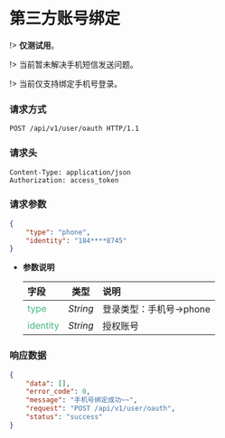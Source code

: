 # 第三方账号绑定

!> **仅测试用**。

!> 当前暂未解决手机短信发送问题。

!> 当前仅支持绑定手机号登录。

### 请求方式

```http
POST /api/v1/user/oauth HTTP/1.1
```

### 请求头

```http
Content-Type: application/json
Authorization: access_token
```

### 请求参数

```json
{
    "type": "phone",
    "identity": "184****8745"
}
```

- **参数说明**

    |**字段**|**类型**|**说明**|
    |:-------|:-----:|:-------|
    |<div style="color:#42b983;">type</div>   |*String* |登录类型：手机号->phone|
    |<div style="color:#42b983;">identity</div>|*String* |授权账号|


### 响应数据

```json
{
    "data": [],
    "error_code": 0,
    "message": "手机号绑定成功~~",
    "request": "POST /api/v1/user/oauth",
    "status": "success"
}
```
